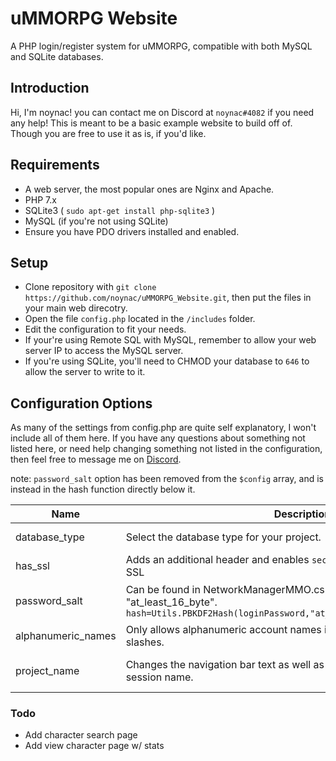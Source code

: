 # uMMORPG Website

A PHP login/register system for uMMORPG, compatible with both MySQL and SQLite databases.

## Introduction

Hi, I'm noynac! you can contact me on Discord at ``noynac#4082`` if you need any help!
This is meant to be a basic example website to build off of. Though you are free to use it as is, if you'd like.

## Requirements
* A web server, the most popular ones are Nginx and Apache.
* PHP 7.x
* SQLite3 ( ```sudo apt-get install php-sqlite3``` )
* MySQL (if you're not using SQLite)
* Ensure you have PDO drivers installed and enabled.

## Setup
* Clone repository with ``git clone https://github.com/noynac/uMMORPG_Website.git``, then put the files in your main web direcotry.
* Open the file ``config.php`` located in the ``/includes`` folder.
* Edit the configuration to fit your needs.
* If your're using Remote SQL with MySQL, remember to allow your web server IP to access the MySQL server.
* If you're using SQLite, you'll need to CHMOD your database to ``646`` to allow the server to write to it.

## Configuration Options

As many of the settings from config.php are quite self explanatory, I won't include all of them here.
If you have any questions about something not listed here, or need help changing something not
listed in the configuration, then feel free to message me on [Discord](https://discord.gg).

note: ``password_salt`` option has been removed from the ``$config`` array, and is instead in the hash function directly below it.

| Name | Description | Options |
| ------ | ------ | ------ |
| database_type | Select the database type for your project. | SQlite, MySQL |
| has_ssl | Adds an additional header and enables ``secure`` flag for sessions. Requires SSL | true, false |
| password_salt | Can be found in NetworkManagerMMO.cs on line 210. Default is "at_least_16_byte". ``hash=Utils.PBKDF2Hash(loginPassword,"at_least_16_byte"+loginAccount);``| Can be any string. |
| alphanumeric_names | Only allows alphanumeric account names if true. If false, strip tags and slashes. | true, false |
| project_name | Changes the navigation bar text as well as sets the ``server`` header and session name. | Can be any string. |

### Todo

 - Add character search page
 - Add view character page w/ stats
